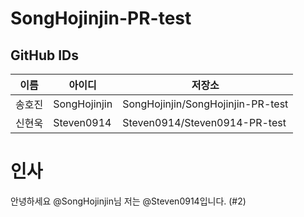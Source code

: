 # SongHojinjin-PR-test
## GitHub IDs
| 이름 | 아이디 | 저장소 |
| ------ | -------- | -------- | 
| 송호진 | SongHojinjin | SongHojinjin/SongHojinjin-PR-test |
| 신현욱 | Steven0914 | Steven0914/Steven0914-PR-test |

# 인사
안녕하세요 @SongHojinjin님 저는 @Steven0914입니다. (#2)
